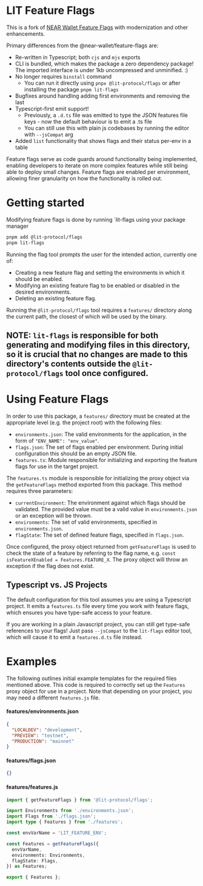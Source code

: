 # LIT Feature Flags

This is a fork of
[NEAR Wallet Feature Flags](https://www.npmjs.com/package/@near-wallet/feature-flags/v/0.1.0?activeTab=readme)
with modernization and other enhancements.

Primary differences from the @near-wallet/feature-flags are:

- Re-written in Typescript; both `cjs` and `mjs` exports
- CLI is bundled, which makes the package a zero dependency package! The imported interface is under
  1kb uncompressed and unminified. :)
- No longer requires `binstall` command
  - You can run it directly using `pnpx @lit-protocol/flags` or after installing the package
    `pnpm lit-flags`
- Bugfixes around handling adding first environments and removing the last
- Typescript-first emit support!
  - Previously, a `.d.ts` file was emitted to type the JSON features file keys - now the default
    behaviour is to emit a .ts file
  - You can still use this with plain js codebases by running the editor with `--jsCompat` arg
- Added `list` functionality that shows flags and their status per-env in a table

Feature flags serve as code guards around functionality being implemented, enabling developers to
iterate on more complex features while still being able to deploy small changes. Feature flags are
enabled per environment, allowing finer granularity on how the functionality is rolled out.

# Getting started

Modifying feature flags is done by running `lit-flags using your package manager

```zsh
pnpm add @lit-protocol/flags
pnpm lit-flags
```

Running the flag tool prompts the user for the intended action, currently one of:

- Creating a new feature flag and setting the environments in which it should be enabled.
- Modifying an existing feature flag to be enabled or disabled in the desired environments.
- Deleting an existing feature flag.

Running the `@lit-protocol/flags` tool requires a `features/` directory along the current path, the
closest of which will be used by the binary.

## NOTE: `lit-flags` is responsible for both generating and modifying files in this directory, so it is crucial that no changes are made to this directory's contents outside the `@lit-protocol/flags` tool once configured.

# Using Feature Flags

In order to use this package, a `features/` directory must be created at the appropriate level (e.g.
the project root) with the following files:

- `environments.json`: The valid environments for the application, in the form of
  `"ENV_NAME": "env_value"`.
- `flags.json`: The set of flags enabled per environment. During initial configuration this should
  be an empty JSON file.
- `features.ts`: Module responsible for initializing and exporting the feature flags for use in the
  target project.

The `features.ts` module is responsible for initializing the proxy object via the `getFeatureFlags`
method exported from this package. This method requires three parameters:

- `currentEnvironment`: The environment against which flags should be validated. The provided value
  must be a valid value in `environments.json` or an exception will be thrown.
- `environments`: The set of valid environments, specified in `environments.json`.
- `flagState`: The set of defined feature flags, specified in `flags.json`.

Once configured, the proxy object returned from `getFeatureFlags` is used to check the state of a
feature by referring to the flag name, e.g. `const isFeatureXEnabled = Features.FEATURE_X`. The
proxy object will throw an exception if the flag does not exist.

## Typescript vs. JS Projects

The default configuration for this tool assumes you are using a Typescript project. It emits a
`features.ts` file every time you work with feature flags, which ensures you have type-safe access
to your feature.

If you are working in a plain Javascript project, you can still get type-safe references to your
flags! Just pass `--jsCompat` to the `lit-flags` editor tool, which will cause it to emit a
`features.d.ts` file instead.

# Examples

The following outlines initial example templates for the required files mentioned above. This code
is required to correctly set up the `Features` proxy object for use in a project. Note that
depending on your project, you may need a different `features.js` file.

#### features/environments.json

```json
{
  "LOCALDEV": "development",
  "PREVIEW": "testnet",
  "PRODUCTION": "mainnet"
}
```

#### features/flags.json

```json
{}
```

#### features/features.js

```ts
import { getFeatureFlags } from '@lit-protocol/flags';

import Environments from './environments.json';
import Flags from './flags.json';
import type { Features } from './features';

const envVarName = 'LIT_FEATURE_ENV';

const Features = getFeatureFlags({
  envVarName,
  environments: Environments,
  flagState: Flags,
}) as Features;

export { Features };
```
